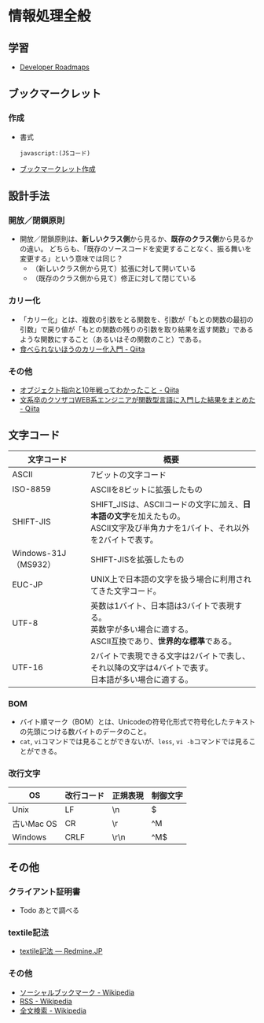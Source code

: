# 情報処理全般

## 学習

- [Developer Roadmaps](https://roadmap.sh/)

## ブックマークレット

### 作成

- 書式

  ```text
  javascript:(JSコード)
  ```

- [ブックマークレット作成](https://crocro.com/tools/item/gen_bookmarklet.html)

## 設計手法

### 開放／閉鎖原則

- 開放／閉鎖原則は、**新しいクラス側**から見るか、**既存のクラス側**から見るかの違い。
  どちらも、「既存のソースコードを変更することなく、振る舞いを変更する」という意味では同じ？
  - （新しいクラス側から見て）拡張に対して開いている
  - （既存のクラス側から見て）修正に対して閉じている

### カリー化

- 「カリー化」とは、複数の引数をとる関数を、引数が「もとの関数の最初の引数」で戻り値が「もとの関数の残りの引数を取り結果を返す関数」であるような関数にすること（あるいはその関数のこと）である。
- [食べられないほうのカリー化入門 - Qiita](https://qiita.com/KDKTN/items/6a27c0e8efa66b1f7799)

### その他

- [オブジェクト指向と10年戦ってわかったこと - Qiita](https://qiita.com/tutinoco/items/6952b01e5fc38914ec4e)
- [文系卒のクソザコWEB系エンジニアが関数型言語に入門した結果をまとめた - Qiita](https://qiita.com/yokra9/items/76a9265e03bf6f4d6810)

## 文字コード

| 文字コード           | 概要                                                         |
| -------------------- | ------------------------------------------------------------ |
| ASCII                | 7ビットの文字コード                                          |
| ISO-8859             | ASCIIを8ビットに拡張したもの                                 |
| SHIFT-JIS            | SHIFT_JISは、ASCIIコードの文字に加え、**日本語の文字**を加えたもの。<br />ASCII文字及び半角カナを1バイト、それ以外を2バイトで表す。 |
| Windows-31J（MS932） | SHIFT-JISを拡張したもの                                      |
| EUC-JP               | UNIX上で日本語の文字を扱う場合に利用されてきた文字コード。   |
| UTF-8                | 英数は1バイト、日本語は3バイトで表現する。<br />英数字が多い場合に適する。<br />ASCII互換であり、**世界的な標準**である。 |
| UTF-16               | 2バイトで表現できる文字は2バイトで表し、それ以降の文字は4バイトで表す。<br />日本語が多い場合に適する。 |

### BOM

- バイト順マーク（BOM）とは、Unicodeの符号化形式で符号化したテキストの先頭につける数バイトのデータのこと。
- `cat`, `vi`コマンドでは見ることができないが、`less`, `vi -b`コマンドでは見ることができる。

### 改行文字

| OS         | 改行コード | 正規表現 | 制御文字 |
| ---------- | ---------- | -------- | -------- |
| Unix       | LF         | \n       | $        |
| 古いMac OS | CR         | \r       | ^M       |
| Windows    | CRLF       | \r\n     | ^M$      |

## その他

### クライアント証明書

- Todo あとで調べる

### textile記法

- [textile記法 — Redmine.JP](https://redmine.jp/tech_note/textile/)

### その他

- [ソーシャルブックマーク - Wikipedia](https://ja.wikipedia.org/wiki/%E3%82%BD%E3%83%BC%E3%82%B7%E3%83%A3%E3%83%AB%E3%83%96%E3%83%83%E3%82%AF%E3%83%9E%E3%83%BC%E3%82%AF)
- [RSS - Wikipedia](https://ja.wikipedia.org/wiki/RSS)
- [全文検索 - Wikipedia](https://ja.wikipedia.org/wiki/%E5%85%A8%E6%96%87%E6%A4%9C%E7%B4%A2)
